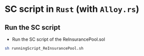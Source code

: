 # SC script in `Rust` (with `Alloy.rs`)

## Run the SC script

- Run the SC script of the ReInsurancePool.sol
```bash
sh runningScript_ReInsurancePool.sh
```